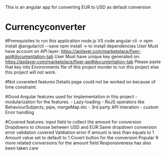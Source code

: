 
This is an angular app for converting EUR to USD as default conversion
# Currencyconverter

#Prerequisites to run this application
	node.js
	VS code
	angular cli -> npm install @angular/cli --save
	npm install -> to install dependencies
	User Must have account on API layer: https://apilayer.com/marketplace/fixer-api#documentation-tab
	User Must have unique key generated on: https://apilayer.com/marketplace/fixer-api#documentation-tab
	Please paste that key into Environments file of this project inorder to run this project else this project will not work.

#Not covereted features 
	Details page could not be worked on because of time constraint.
	

#Good Angular features used for implementation in this project
	- modularization for the features.
	- Lazy-loading
	- RxJS operators like BehaviourSubjects, pipe, mergeMap etc
	- 3rd party API interation 
	- custom Error handling

#Covered features:
	input field to collect the amount for conversion
	Dropdowns to choose between USD and EUR
	Same dropdown conversion error validation covered
	Valdiation error if amount is less than equals to 1
	Amount value set to default to 1
	Covert button for the conversion
	Popular 9 more related conversions for the amount field
	Responsiveness has also been taken care